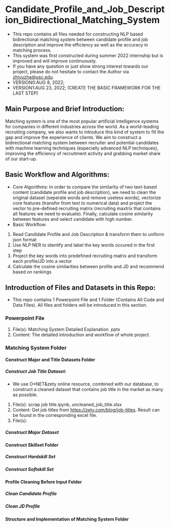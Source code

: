 # Candidate_Profile_and_Job_Description_Bidirectional_Matching_System
- This repo contains all files needed for constructing NLP based bidirectional matching system between candidate profile and job description and improve the efficiency as well as the accuracy in matching process.
- This system was first constructed during summer 2022 internship but is improved and will improve continuously.
- If you have any question or just show strong interest towards our project, please do not hesitate to contact the Author via zhiyuzha@usc.edu.
- VERSION0:AUG 8, 2022; 
- VERSION1:AUG 23, 2022; (CREATE THE BASIC FRAMEWORK FOR THE LAST STEP)

## Main Purpose and Brief Introduction:
Matching system is one of the most popular artificial intelligence systems for companies in different industries across the world. As a world-leading recruiting company, we also wants to introduce this kind of system to fill the gap and improve the experience of clients. We aim to construct a bidirectional matching system between recruiter and potential candidates with machine learning techniques (especially advanced NLP techniques), improving the efficiency of recruitment activity and grabbing market share of our start-up.

## Basic Workflow and Algorithms:
- Core Algorithms:
In order to compare the similarity of two text-based content (candidate profile and job description), we need to clean the original dataset (seperate words and remove useless words), vectorize core features (transfor from text to numerical data) and project the vector to pre-defined recruiting matrix (recruiting maxtrix that contains all features we need to evaluate). Finally, calculate cosine similarity between features and select candidate with high number.
- Basic Workflow:
1. Read Candidate Profile and Job Description & transform them to uniform json format
2. Use NLP NER to identify and label the key words occured in the first step
3. Project the key words into predefined recruiting matrix and transform each profile/JD into a vector
4. Calculate the cosine similarities between profile and JD and recommend based on rankings

## Introduction of Files and Datasets in this Repo:
- This repo contains 1 Powerpoint File and 1 Folder (Contains All Code and Data Files). All files and folders will be introduced in this section.

### Powerpoint File
1. File(s): Matching System Detailed Explanation. pptx
2. Content: The detailed introduction and workflow of whole project.

### Matching System Folder
#### Construct Major and Title Datasets Folder
##### Construct Job Title Dataset:
- We use O*NET&zety online resource, combined with our database, to construct a cleaned dataset that contains job title in the market as many as possible.
1. File(s): scrap job title.ipynb, uncleaned_job_title.xlsx
2. Content: Get job titles from https://zety.com/blog/job-titles. Result can be found in the corresponding excel file.
1. File(s): 

   
##### Construct Major Dataset

#### Construct Skillset Folder
##### Construct Hardskill Set
##### Construct Softskill Set

#### Profile Cleaning Before Input Folder
##### Clean Candidate Profile
##### Clean JD Profile

#### Structure and Implementation of Matching System Folder


